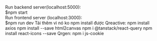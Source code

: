 Run backend server(localhost:5000):  
$npm start  
Run frontend server (localhost:3000):  
$npm run dev
 Tải thêm vì nó ko npm install được
 Qreactive:
npm install axios
npm install --save html2canvas
npm i @tanstack/react-query
npm install react-icons --save
Qrgen: npm i js-cookie
